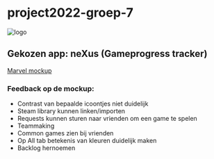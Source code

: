 # project2022-groep-7

![logo](https://github.ugent.be/SELab1/project2022-groep-7/blob/main/logo.jpg)
## Gekozen app: neXus (Gameprogress tracker)
[Marvel mockup](https://marvelapp.com/prototype/2dhfbf46)

### Feedback op de mockup:
- Contrast van bepaalde icoontjes niet duidelijk
- Steam library kunnen linken/importen
- Requests kunnen sturen naar vrienden om een game te spelen
- Teammaking
- Common games zien bij vrienden
- Op All tab betekenis van kleuren duidelijk maken
- Backlog hernoemen
